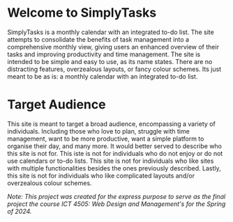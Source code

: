 # Welcome to SimplyTasks

SimplyTasks is a monthly calendar with an integrated to-do list. The site attempts to consolidate the benefits of task management into a comprehensive monthly view, giving users an enhanced overview of their tasks and improving productivity and time management. The site is intended to be simple and easy to use, as its name states. There are no distracting features, overzealous layouts, or fancy colour schemes. Its just meant to be as is: a monthly calendar with an integrated to-do list.

# Target Audience

This site is meant to target a broad audience, encompassing a variety of individuals. Including those who love to plan, struggle with time management, want to be more productive, want a simple platform to organise their day, and many more. It would better served to describe who this site is not for. This iste is not for individuals who do not enjoy or do not use calendars or to-do lists. This site is not for individuals who like sites with multiple functionalities besides the ones previously described. Lastly, this site is not for individuals who like complicated layouts and/or overzealous colour schemes.

*Note: This project was created for the express purpose to serve as the final project the course ICT 4505: Web Design and Management's for the Spring of 2024.*